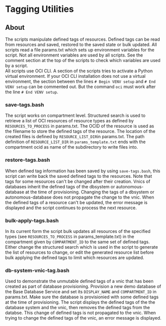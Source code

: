 # Tagging Utilities

## About

The scripts manipulate defined tags of resources. Defined tags can be read from resources and saved, restored to the saved state or bulk updated.
All scripts read a file params.txt which sets up environment variables for the script. Not all environment variables are used by all scripts. See the comment section at the top of the scripts to check which variables are used by a script.<br>
All scripts use OCI CLI. A section of the scripts tries to activate a Python virtual environment. If your OCI CLI installation does not use a virtual environment, the section between the lines
 `# Begin VENV setup` and `# End VENV setup` can be commented out. But the command `oci` must work after the line `# End VENV setup`.

### save-tags.bash
The script works on compartment level. Structured search is used to retrieve a list of OCI resources of resource types as defined by `RESOURCES_TO_PROCESS` in params.txt. The OCID of the resource is used as the filename to store the defined tags of the resource. The location of the created files is defined by `RESOURCE_LIST_DIR`in params.txt. The path definition of `RESOURCE_LIST_DIR` in `params_template.txt` ends with the compartment ocid as name of the subdirectory to write files into.
### restore-tags.bash
When defined tag information has been saved by using `save-tags.bash`, this script can write back the saved defined tags to the resources. Note that tags for some resources can't be changed after their creation. Vnics of databases inherit the defined tags of the dbsystem or autonomous-database at the time of provisioning. Changing the tags of a dbsystem or autonomous-database does not propagate the change to the vnic. When the defined tags of a resource can't be updated, the error message is displayed and the script continues to process the next resource.
### bulk-apply-tags.bash
In its current form the script bulk updates all resources of the specified types (see `RESOURCES_TO_PROCESS` in params_template.txt) in the compartment given by `COMPARTMENT_ID` to the same set of defined tags. Either change the structured search which is used in the script to generate the list of resources to change, or edit the generated resource list before bulk applying the defined tags to limit which resources are updated.
### db-system-vnic-tag.bash
Used to demonstrate the unmutable defined tags of a vnic that has been created as part of database provisioning. Provision a new demo database of the Base Database Service and set its `DISPLAY_NAME` and `COMPARTMENT_ID` in params.txt. Make sure the database is provisionied with some defined tags at the time of provisioning. The script displays the defined tags of the the database system and the vnic, then removes the defined tags from the databse. This change of defined tags is not propagated to the vnic. When trying to change the defined tags of the vnic, an error message is displayed.
